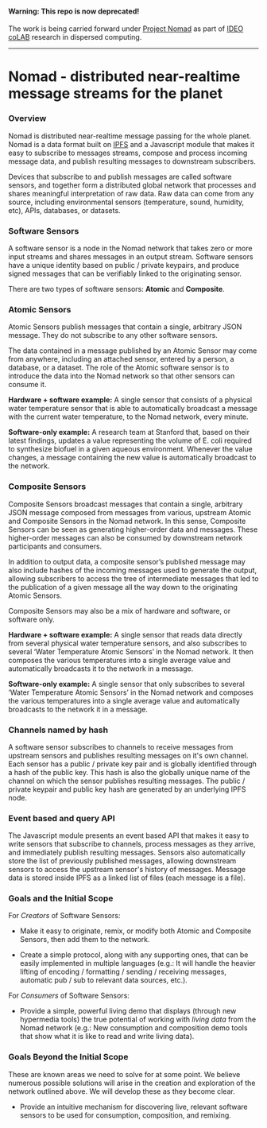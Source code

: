 #### Warning: This repo is now deprecated!

The work is being carried forward under [Project Nomad](https://github.com/IDEO-coLAB/nomad) as part of [IDEO coLAB](http://ideocolab.com/) research in dispersed computing.

<hr />

# Nomad - distributed near-realtime message streams for the planet

### Overview
Nomad is distributed near-realtime message passing for the whole planet. Nomad is a data format built on [IPFS](https://github.com/ipfs/ipfs) and a Javascript module that makes it easy to subscribe to messages streams, compose and process incoming message data, and publish resulting messages to downstream subscribers. 

Devices that subscribe to and publish messages are called software sensors, and together form a distributed global network that processes and shares meaningful interpretation of raw data. Raw data can come from any source, including environmental sensors (temperature, sound, humidity, etc), APIs, databases, or datasets. 

### Software Sensors

A software sensor is a node in the Nomad network that takes zero or more input streams and shares messages in an output stream. Software sensors have a unique identity based on public / private keypairs, and produce signed messages that can be verifiably linked to the originating sensor.

There are two types of software sensors: **Atomic** and **Composite**.

### Atomic Sensors

Atomic Sensors publish messages that contain a single, arbitrary JSON message. They do not subscribe to any other software sensors.

The data contained in a message published by an Atomic Sensor may come from anywhere, including an attached sensor, entered by a person, a database, or a dataset. The role of the Atomic software sensor is to introduce the data into the Nomad network so that other sensors can consume it.

**Hardware + software example:** A single sensor that consists of a physical water temperature sensor that is able to automatically broadcast a message with the current water temperature, to the Nomad network, every minute. 

**Software-only example:** A research team at Stanford that, based on their latest findings, updates a value representing the volume of E. coli required to synthesize biofuel in a given aqueous environment. Whenever the value changes, a message containing the new value is automatically broadcast to the network.

### Composite Sensors

Composite Sensors broadcast messages that contain a single, arbitrary JSON message composed from messages from various, upstream Atomic and Composite Sensors in the Nomad network. In this sense, Composite Sensors can be seen as generating higher-order data and messages. These higher-order messages can also be consumed by downstream network participants and consumers. 

In addition to output data, a composite sensor’s published message may also include hashes of the incoming messages used to generate the output, allowing subscribers to access the tree of intermediate messages that led to the publication of a given message all the way down to the originating Atomic Sensors.

Composite Sensors may also be a mix of hardware and software, or software only. 

**Hardware + software example:** A single sensor that reads data directly from several physical water temperature sensors, and also subscribes to several ‘Water Temperature Atomic Sensors’ in the Nomad network. It then composes the various temperatures into a single average value and automatically broadcasts it to the network in a message. 

**Software-only example:** A single sensor that only subscribes to several ‘Water Temperature Atomic Sensors’ in the Nomad network and composes the various temperatures into a single average value and automatically broadcasts to the network it in a message. 

### Channels named by hash

A software sensor subscribes to channels to receive messages from upstream sensors and publishes resulting messages on it's own channel. Each sensor has a public / private key pair and is globally identified through a hash of the public key. This hash is also the globally unique name of the channel on which the sensor publishes resulting messages. The public / private keypair and public key hash are generated by an underlying IPFS node.

### Event based and query API

The Javascript module presents an event based API that makes it easy to write sensors that subscribe to channels, process messages as they arrive, and immediately publish resulting messages. Sensors also automatically store the list of previously published messages, allowing downstream sensors to access the upstream sensor's history of messages. Message data is stored inside IPFS as a linked list of files (each message is a file).

### Goals and the Initial Scope

For *Creators* of Software Sensors:

* Make it easy to originate, remix, or modify both Atomic and Composite Sensors, then add them to the network.

* Create a simple protocol, along with any supporting ones, that can be easily implemented in multiple languages (e.g.: It will handle the heavier lifting of encoding / formatting / sending / receiving messages, automatic pub / sub to relevant data sources, etc.).

For *Consumers* of Software Sensors:

* Provide a simple, powerful living demo that displays (through new hypermedia tools) the true potential of working with *living data* from the Nomad network (e.g.: New consumption and composition demo tools that show what it is like to read and write living data).

### Goals Beyond the Initial Scope

These are known areas we need to solve for at some point. We believe numerous possible solutions will arise in the creation and exploration of the network outlined above. We will develop these as they become clear.

* Provide an intuitive mechanism for discovering live, relevant software sensors to be used for consumption, composition, and remixing.

